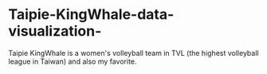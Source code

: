 # Taipie-KingWhale-data-visualization-
Taipie KingWhale is a women's volleyball team in TVL (the highest volleyball league in Taiwan) and also my favorite.  
